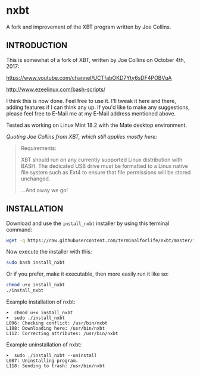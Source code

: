 # nxbt
A fork and improvement of the XBT program written by Joe Collins.

INTRODUCTION
------------

This is somewhat of a fork of XBT, written by Joe Collins on October 4th, 2017:

https://www.youtube.com/channel/UCTfabOKD7Yty6sDF4POBVqA

http://www.ezeelinux.com/bash-scripts/

I think this is now done. Feel free to use it. I'll tweak it here and there, adding features if I can think any up. If you'd like to make any suggestions, please feel free to E-Mail me at my E-Mail address mentioned above.

Tested as working on Linux Mint 18.2 with the Mate desktop environment.

*Quoting Joe Collins from XBT, which still applies mostly here:*
> Requirements:
> 
> XBT should run on any currently supported Linux distribution with BASH. The dedicated USB drive must be formatted to a Linux native file system such as Ext4 to ensure that file permissions will be stored unchanged.
> 
> …And away we go!


INSTALLATION
------------

Download and use the `install_nxbt` installer by using this terminal command:

```bash
wget -q https://raw.githubusercontent.com/terminalforlife/nxbt/master/install_nxbt
```

Now execute the installer with this:

```bash
sudo bash install_nxbt
```

Or if you prefer, make it executable, then more easily run it like so:

```bash
chmod u+x install_nxbt
./install_nxbt
```

Example installation of nxbt:

    ➤  chmod u+x install_nxbt
    ➤  sudo ./install_nxbt
    L096: Checking conflict: /usr/bin/nxbt
    L108: Downloading here: /usr/bin/nxbt
    L112: Correcting attributes: /usr/bin/nxbt

Example uninstallation of nxbt:

    ➤  sudo ./install_nxbt --uninstall
    L087: Uninstalling program.
    L118: Sending to trash: /usr/bin/nxbt
